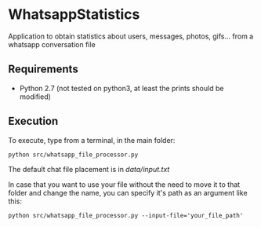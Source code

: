 # WhatsappStatistics
Application to obtain statistics about users, messages, photos, gifs... from a whatsapp conversation file

## Requirements

- Python 2.7 (not tested on python3, at least the prints should be modified)

## Execution

To execute, type from a terminal, in the main folder:
```
python src/whatsapp_file_processor.py
```
The default chat file placement is in _data/input.txt_

In case that you want to use your file without the need to move it to that folder and change the name, you can specify it's path as an argument like this:
```
python src/whatsapp_file_processor.py --input-file='your_file_path'
```
